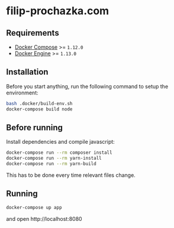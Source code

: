 # filip-prochazka.com

## Requirements

* [Docker Compose](https://github.com/docker/compose/releases) >= `1.12.0`
* [Docker Engine](https://www.docker.com/products/docker-engine) >= `1.13.0`

## Installation

Before you start anything, run the following command to setup the environment:

```bash
bash .docker/build-env.sh
docker-compose build node
```

## Before running

Install dependencies and compile javascript:

```bash
docker-compose run --rm composer install
docker-compose run --rm yarn-install
docker-compose run --rm yarn-build
```

This has to be done every time relevant files change.

## Running

```bash
docker-compose up app
```

and open http://localhost:8080
